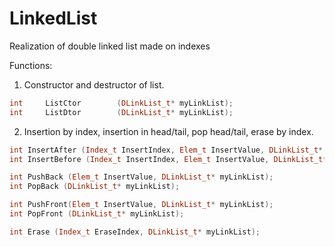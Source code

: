 # LinkedList
Realization of double linked list made on indexes

Functions:

1. Constructor and destructor of list.
```cpp
int     ListCtor        (DLinkList_t* myLinkList);
int     ListDtor        (DLinkList_t* myLinkList);
```
2. Insertion by index, insertion in head/tail, pop head/tail, erase by index.
```cpp
int InsertAfter (Index_t InsertIndex, Elem_t InsertValue, DLinkList_t* myLinkList);
int InsertBefore (Index_t InsertIndex, Elem_t InsertValue, DLinkList_t* myLinkList);

int PushBack (Elem_t InsertValue, DLinkList_t* myLinkList);
int PopBack (DLinkList_t* myLinkList);

int PushFront(Elem_t InsertValue, DLinkList_t* myLinkList);
int PopFront (DLinkList_t* myLinkList);

int Erase (Index_t EraseIndex, DLinkList_t* myLinkList);
```
